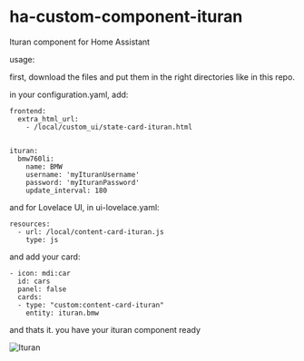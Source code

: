 # ha-custom-component-ituran
Ituran component for Home Assistant


usage:

first, download the files and put them in the right directories like in this repo.

in your configuration.yaml, add:

```
frontend:
  extra_html_url:
    - /local/custom_ui/state-card-ituran.html


ituran:
  bmw760li:
    name: BMW
    username: 'myIturanUsername'
    password: 'myIturanPassword'
    update_interval: 180
```


and for Lovelace UI, in ui-lovelace.yaml:

```
resources:
  - url: /local/content-card-ituran.js
    type: js
```

and add your card:
```
- icon: mdi:car
  id: cars
  panel: false
  cards:
  - type: "custom:content-card-ituran"
    entity: ituran.bmw
 ```



and thats it. you have your ituran component ready

![Ituran](https://preview.ibb.co/chwMxS/Screen_Shot_2018_04_20_at_16_53_21.png)
